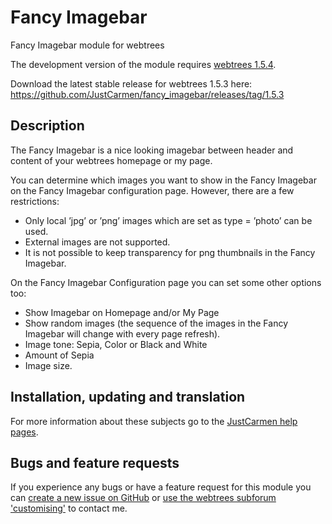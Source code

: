 Fancy Imagebar
==============

Fancy Imagebar module for webtrees

The development version of the module requires [webtrees 1.5.4](https://github.com/fisharebest/webtrees).

Download the latest stable release for webtrees 1.5.3 here: https://github.com/JustCarmen/fancy_imagebar/releases/tag/1.5.3

## Description

The Fancy Imagebar is a nice looking imagebar between header and content of your webtrees homepage or my page.

You can determine which images you want to show in the Fancy Imagebar on the Fancy Imagebar configuration page. However, there are a few restrictions:

*   Only local ’jpg’ or ’png’ images which are set as type = ’photo’ can be used.
*   External images are not supported.
*   It is not possible to keep transparency for png thumbnails in the Fancy Imagebar.

On the Fancy Imagebar Configuration page you can set some other options too:

*   Show Imagebar on Homepage and/or My Page
*   Show random images (the sequence of the images in the Fancy Imagebar will change with every page refresh).
*   Image tone: Sepia, Color or Black and White
*   Amount of Sepia
*   Image size.

## Installation, updating and translation

For more information about these subjects go to the [JustCarmen help pages][1].

## Bugs and feature requests

If you experience any bugs or have a feature request for this module you can [create a new issue on GitHub][2] or [use the webtrees subforum 'customising'][3] to contact me.

 [1]: http://www.justcarmen.nl/help-category/modules-help
 [2]: https://github.com/JustCarmen/fancy_imagebar/issues?state=open
 [3]: http://www.webtrees.net/index.php/en/forum/4-customising
